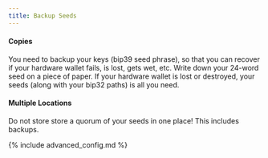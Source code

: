 ```yaml
---
title: Backup Seeds
---
```


#### Copies
You need to backup your keys (bip39 seed phrase), so that you can recover if your hardware wallet fails, is lost, gets wet, etc.
Write down your 24-word seed on a piece of paper.
If your hardware wallet is lost or destroyed, your seeds (along with your bip32 paths) is all you need.

#### Multiple Locations
Do not store store a quorum of your seeds in one place!
This includes backups.

{% include advanced_config.md %}
